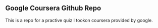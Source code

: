 ## Google Coursera Github Repo
This is a repo for a practive quiz I tookon coursera provided by google.


